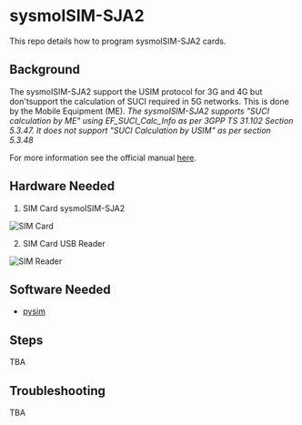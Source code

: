# sysmoISIM-SJA2

This repo details how to program sysmoISIM-SJA2 cards.

## Background

The sysmoISIM-SJA2 support the USIM protocol for 3G and 4G but don'tsupport the calculation of SUCI required in 5G networks. This is done by the Mobile Equipment (ME). 
*The sysmoISIM-SJA2 supports "SUCI calculation by ME" using EF_SUCI_Calc_Info as per 3GPP TS 31.102 Section 5.3.47. It does not support "SUCI Calculation by USIM" as per section 5.3.48*

For more information see the official manual [here](https://sysmocom.de/manuals/sysmousim-manual.pdf).

## Hardware Needed

1. SIM Card sysmoISIM-SJA2

![SIM Card](./images/sim.png)

2. SIM Card USB Reader 

![SIM Reader](./images/reader.png)

## Software Needed

* [pysim](https://github.com/osmocom/pysim)


## Steps

TBA

## Troubleshooting

TBA
